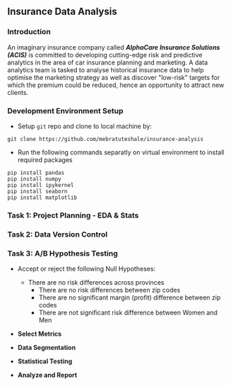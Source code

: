 ## Insurance Data Analysis
### Introduction
An imaginary insurance company called **_AlphaCare Insurance Solutions (ACIS)_** is committed to developing cutting-edge risk and predictive analytics in the area of car insurance planning and marketing. A data analytics team is tasked to analyse historical insurance data to help optimise the marketing strategy as well as discover "low-risk" targets for which the premium could be reduced, hence an opportunity to attract new clients.

### Development Environment Setup
* Setup `git` repo and clone to local machine by:
```
git clone https://github.com/mebratuteshale/insurance-analysis
```
* Run the following commands separatly on virtual environment to install required packages

```
pip install pandas
pip install numpy
pip install ipykernel
pip install seaborn
pip install matplotlib
```
### Task 1: Project Planning - EDA & Stats

### Task 2: Data Version Control

### Task 3: A/B Hypothesis Testing
* Accept or reject the following Null Hypotheses: 
    + There are no risk differences across provinces 
        - There are no risk differences between zip codes 
        - There are no significant margin (profit) difference between zip codes 
        - There are not significant risk difference between Women and Men
        
* **Select Metrics**
* **Data Segmentation**
* **Statistical Testing**
* **Analyze and Report**

